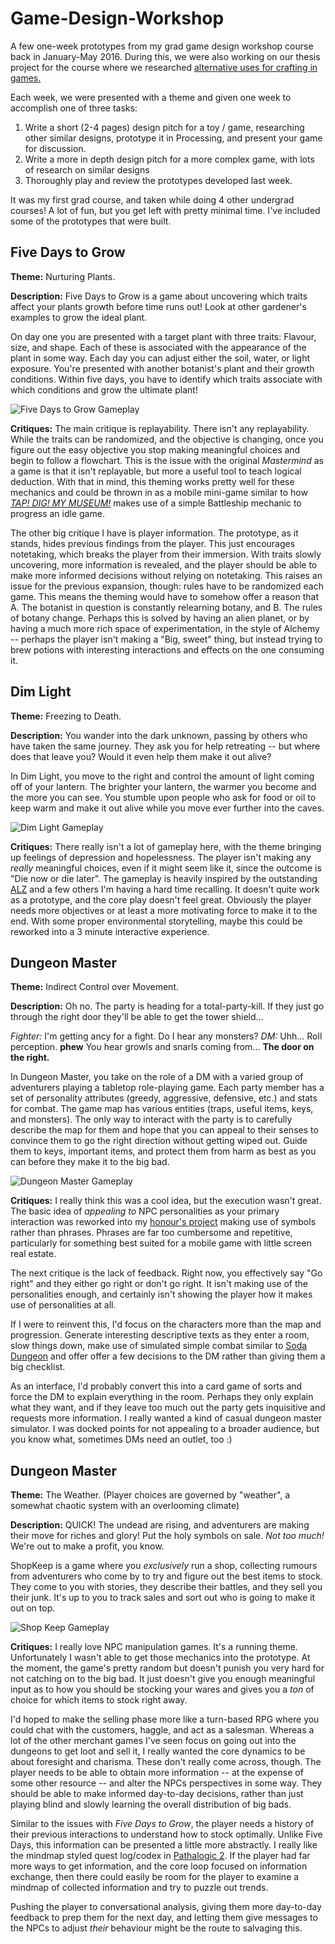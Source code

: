 # Game-Design-Workshop

A few one-week prototypes from my grad game design workshop course back in January-May 2016. During this, we were also working 
on our thesis project for the course where we researched [alternative uses for crafting in games.](https://github.com/chillen/Action-Crafting)

Each week, we were presented with a theme and given one week to accomplish one of three tasks:

1. Write a short (2-4 pages) design pitch for a toy / game, researching other similar designs, prototype it in Processing, 
and present your game for discussion.
2. Write a more in depth design pitch for a more complex game, with lots of research on similar designs
3. Thoroughly play and review the prototypes developed last week.

It was my first grad course, and taken while doing 4 other undergrad courses! A lot of fun, but you get left with 
pretty minimal time. I've included some of the prototypes that were built. 

## Five Days to Grow

**Theme:** Nurturing Plants.

**Description:** Five Days to Grow is a game about uncovering which traits affect your plants growth before time runs out! 
Look at other gardener's examples to grow the ideal plant.

On day one you are presented with a target plant with three traits: Flavour, size, and shape. Each of these is associated with
the appearance of the plant in some way. Each day you can adjust either the soil, water, or light exposure. You're presented
with another botanist's plant and their growth conditions. Within five days, you have to identify which traits associate
with which conditions and grow the ultimate plant!

![Five Days to Grow Gameplay](https://raw.githubusercontent.com/chillen/Game-Design-Workshop/master/FiveDaysGameplay.gif)

**Critiques:** The main critique is replayability. There isn't any replayability. While the traits can be randomized,
and the objective is changing, once you figure out the easy objective you stop making meaningful choices and begin to 
follow a flowchart. This is the issue with the original *Mastermind* as a game is that it isn't replayable, but more 
a useful tool to teach logical deduction. With that in mind, this theming works pretty well for these mechanics and could
be thrown in as a mobile mini-game similar to how [*TAP! DIG! MY MUSEUM!*](https://play.google.com/store/apps/details?id=jp.oridio.museum&hl=en_US) makes use of
a simple Battleship mechanic to progress an idle game. 

The other big critique I have is player information. The prototype, as it stands, hides previous findings from the player. 
This just encourages notetaking, which breaks the player from their immersion. With traits slowly uncovering, more information
is revealed, and the player should be able to make more informed decisions without relying on notetaking. This raises an issue 
for the previous expansion, though: rules have to be randomized each game. This means the theming would have to somehow 
offer a reason that A. The botanist in question is constantly relearning botany, and B. The rules of botany change. Perhaps 
this is solved by having an alien planet, or by having a much more rich space of experimentation, in the style of Alchemy -- 
perhaps the player isn't making a "Big, sweet" thing, but instead trying to brew potions with interesting interactions and effects
on the one consuming it.

## Dim Light

**Theme:** Freezing to Death.

**Description:** You wander into the dark unknown, passing by others who have taken the same journey. They ask you for help retreating -- 
but where does that leave you? Would it even help them make it out alive? 

In Dim Light, you move to the right and control the amount of light coming off of your lantern. The brighter your lantern, the warmer
you become and the more you can see. You stumble upon people who ask for food or oil to keep warm and make it out alive while you
move ever further into the caves. 

![Dim Light Gameplay](https://raw.githubusercontent.com/chillen/Game-Design-Workshop/master/DimLightGameplay.gif)

**Critiques:** There really isn't a lot of gameplay here, with the theme bringing up feelings of depression and hopelessness.
The player isn't making any *really* meaningful choices, even if it might seem like it, since the outcome is "Die now or die later".
The gameplay is heavily inspired by the outstanding [ALZ](https://www.newgrounds.com/portal/view/634905) and a few others I'm having
a hard time recalling. It doesn't quite work as a prototype, and the core play doesn't feel great. Obviously the player
needs more objectives or at least a more motivating force to make it to the end. With some proper environmental storytelling,
maybe this could be reworked into a 3 minute interactive experience.

## Dungeon Master

**Theme:** Indirect Control over Movement.

**Description:** Oh no. The party is heading for a total-party-kill. If they just go through the right door they'll be able to get the
tower shield... 

*Fighter:* I'm getting ancy for a fight. Do I hear any monsters?
*DM:* Uhh... Roll perception. **phew** You hear growls and snarls coming from... **The door on the right.**

In Dungeon Master, you take on the role of a DM with a varied group of adventurers playing a tabletop role-playing game.
Each party member has a set of personality attributes (greedy, aggressive, defensive, etc.) and stats for combat. The game 
map has various entities (traps, useful items, keys, and monsters). The only way to interact with the party is to carefully
describe the map for them and hope that you can appeal to their senses to convince them to go the right direction without getting
wiped out. Guide them to keys, important items, and protect them from harm as best as you can before they make it to the big bad.

![Dungeon Master Gameplay](https://raw.githubusercontent.com/chillen/Game-Design-Workshop/master/DungeonMasterGameplay.gif)

**Critiques:** I really think this was a cool idea, but the execution wasn't great. The basic idea of *appealing to* NPC personalities
as your primary interaction was reworked into my [honour's project](#todo) making use of symbols rather than phrases. Phrases
are far too cumbersome and repetitive, particularly for something best suited for a mobile game with little screen real estate.

The next critique is the lack of feedback. Right now, you effectively say "Go right" and they either go right or don't go right.
It isn't making use of the personalities enough, and certainly isn't showing the player how it makes use of personalities at all.

If I were to reinvent this, I'd focus on the characters more than the map and progression. Generate interesting descriptive texts
as they enter a room, slow things down, make use of simulated simple combat similar to [Soda Dungeon](https://store.steampowered.com/app/564710/Soda_Dungeon/)
and offer offer a few decisions to the DM rather than giving them a big checklist. 

As an interface, I'd probably convert this into a card game of sorts and force the DM to explain everything in the room. Perhaps
they only explain what they want, and if they leave too much out the party gets inquisitive and requests more information. I 
really wanted a kind of casual dungeon master simulator. I was docked points for not appealing to a broader audience, but you know what,
sometimes DMs need an outlet, too :)


## Dungeon Master

**Theme:** The Weather. (Player choices are governed by "weather", a somewhat chaotic system with an overlooming climate)

**Description:** QUICK! The undead are rising, and adventurers are making their move for riches and glory! 
Put the holy symbols on sale. *Not too much!* We're out to make a profit, you know. 

ShopKeep is a game where you *exclusively* run a shop, collecting rumours from adventurers who come by to try and figure out
the best items to stock. They come to you with stories, they describe their battles, and they sell you their junk. It's up to you
to track sales and sort out who is going to make it out on top.

![Shop Keep Gameplay](https://raw.githubusercontent.com/chillen/Game-Design-Workshop/master/ShopKeepGameplay.gif)

**Critiques:** I really love NPC manipulation games. It's a running theme. Unfortunately I wasn't able to get those mechanics
into the prototype. At the moment, the game's pretty random but doesn't punish you very hard for not catching on to the big bad.
It just doesn't give you enough meaningful input as to how you should be stocking your wares and gives you a *ton* of choice for
which items to stock right away. 

I'd hoped to make the selling phase more like a turn-based RPG where you could chat with the customers, haggle, and act as a salesman.
Whereas a lot of the other merchant games I've seen focus on going out into the dungeons to get loot and sell it, I really wanted
the core dynamics to be about foresight and charisma. These don't really come across, though. The player needs to be able to obtain more
information -- at the expense of some other resource -- and alter the NPCs perspectives in some way. They should be able to make informed
day-to-day decisions, rather than just playing blind and slowly learning the overall distribution of big bads. 

Similar to the issues with *Five Days to Grow*, the player needs a history of their previous interactions to understand 
how to stock optimally. Unlike Five Days, this information can be presented a little more abstractly. I really like the 
mindmap styled quest log/codex in [Pathalogic 2](https://store.steampowered.com/app/505230/Pathologic_2/). If the player
had far more ways to get information, and the core loop focused on information exchange, then there could easily be room
for the player to examine a mindmap of collected information and try to puzzle out trends.

Pushing the player to conversational analysis, giving them more day-to-day feedback to prep them for the next day, and 
letting them give messages to the NPCs to adjust *their* behaviour might be the route to salvaging this.
